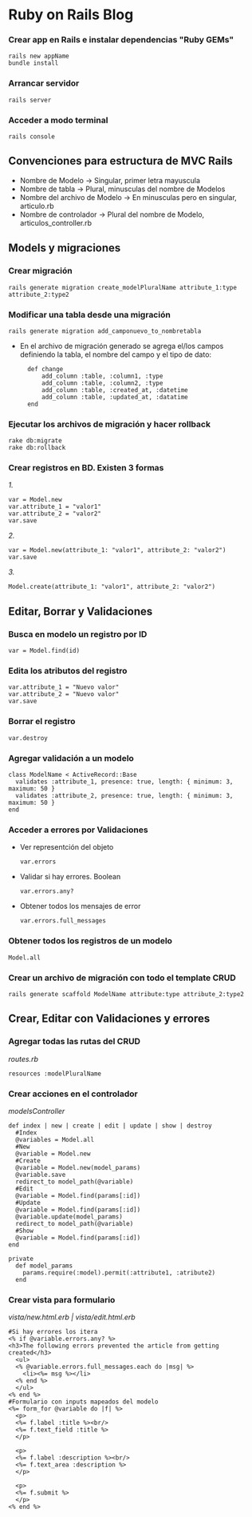 # Ruby on Rails Blog

### Crear app en Rails e instalar  dependencias "Ruby GEMs"
    rails new appName
    bundle install

### Arrancar servidor
    rails server

### Acceder a modo terminal
    rails console

## Convenciones para estructura de MVC Rails
- Nombre de Modelo -> Singular, primer letra mayuscula
- Nombre de tabla -> Plural, minusculas del nombre de Modelos
- Nombre del archivo de Modelo -> En minusculas pero en singular, articulo.rb
- Nombre de controlador -> Plural del nombre de Modelo, articulos_controller.rb

## Models y migraciones

### Crear migración
    rails generate migration create_modelPluralName attribute_1:type attribute_2:type2

### Modificar una tabla desde una migración
    rails generate migration add_camponuevo_to_nombretabla

- En el archivo de migración generado se agrega el/los campos definiendo la tabla, el nombre del campo y el tipo de dato:

        def change
            add_column :table, :column1, :type
            add_column :table, :column2, :type
            add_column :table, :created_at, :datetime
            add_column :table, :updated_at, :datatime
        end

### Ejecutar los archivos de migración y hacer rollback
    rake db:migrate
    rake db:rollback

### Crear registros en BD. Existen 3 formas
*1.*

    var = Model.new
    var.attribute_1 = "valor1"
    var.attribute_2 = "valor2"
    var.save

*2.*

    var = Model.new(attribute_1: "valor1", attribute_2: "valor2")
    var.save

*3.*

    Model.create(attribute_1: "valor1", attribute_2: "valor2")

## Editar, Borrar y Validaciones

### Busca en modelo un registro por ID
    var = Model.find(id)

### Edita los atributos del registro
    var.attribute_1 = "Nuevo valor"
    var.attribute_2 = "Nuevo valor"
    var.save

### Borrar el registro
    var.destroy

### Agregar validación a un modelo
    class ModelName < ActiveRecord::Base
      validates :attribute_1, presence: true, length: { minimum: 3, maximum: 50 }
      validates :attribute_2, presence: true, length: { minimum: 3, maximum: 50 }
    end

### Acceder a errores por Validaciones
- Ver representción del objeto

      var.errors

- Validar si hay errores. Boolean

      var.errors.any?

- Obtener todos los mensajes de error

      var.errors.full_messages

### Obtener todos los registros de un modelo
    Model.all

### Crear un archivo de migración con todo el template CRUD
    rails generate scaffold ModelName attribute:type attribute_2:type2

## Crear, Editar con Validaciones y errores

### Agregar todas las rutas del CRUD
*routes.rb*

    resources :modelPluralName

### Crear acciones en el controlador
*modelsController*

    def index | new | create | edit | update | show | destroy
      #Index
      @variables = Model.all
      #New
      @variable = Model.new
      #Create
      @variable = Model.new(model_params)
      @variable.save
      redirect_to model_path(@variable)
      #Edit
      @variable = Model.find(params[:id])
      #Update
      @variable = Model.find(params[:id])
      @variable.update(model_params)
      redirect_to model_path(@variable)
      #Show
      @variable = Model.find(params[:id])
    end

    private
      def model_params
        params.require(:model).permit(:attribute1, :atribute2)
      end

### Crear vista para formulario
*vista/new.html.erb | vista/edit.html.erb*

    #Si hay errores los itera
    <% if @variable.errors.any? %>
    <h3>The following errors prevented the article from getting created</h3>
      <ul>
      <% @variable.errors.full_messages.each do |msg| %>
        <li><%= msg %></li>
      <% end %>
      </ul>
    <% end %>
    #Formulario con inputs mapeados del modelo
    <%= form_for @variable do |f| %>
      <p>
      <%= f.label :title %><br/>
      <%= f.text_field :title %>
      </p>

      <p>
      <%= f.label :description %><br/>
      <%= f.text_area :description %>
      </p>

      <p>
      <%= f.submit %>
      </p>
    <% end %>
